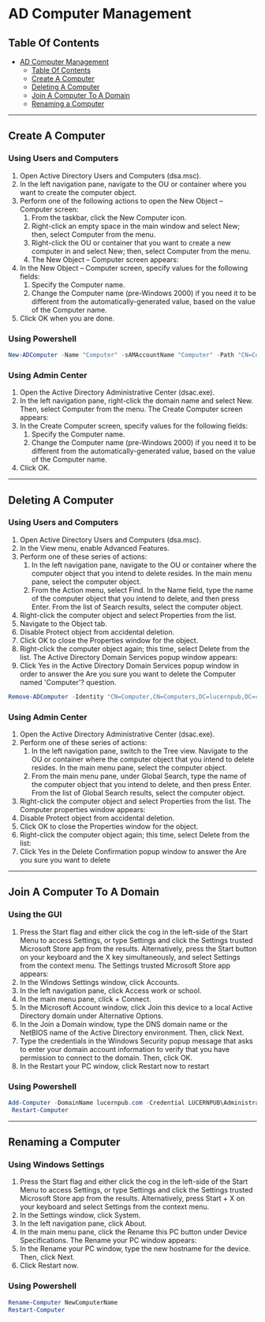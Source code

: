 # AD Computer Management

## Table Of Contents

- [AD Computer Management](#ad-computer-management)
  - [Table Of Contents](#table-of-contents)
  - [Create A Computer](#create-a-computer)
  - [Deleting A Computer](#deleting-a-computer)
  - [Join A Computer To A Domain](#join-a-computer-to-a-domain)
  - [Renaming a Computer](#renaming-a-computer)

---

<div style="page-break-after: always;"></div>

## Create A Computer

### Using Users and Computers

1. Open Active Directory Users and Computers (dsa.msc). 
2. In the left navigation pane, navigate to the OU or container where you want to create the computer object. 
3. Perform one of the following actions to open the New Object – Computer screen:  
   1. From the taskbar, click the New Computer icon. 
   2. Right-click an empty space in the main window and select New; then, select Computer from the menu. 
   3. Right-click the OU or container that you want to create a new computer in and select New; then, select Computer from the menu. 
   4. The New Object – Computer screen appears: 
4. In the New Object – Computer screen, specify values for the following fields:  
   1. Specify the Computer name. 
   2. Change the Computer name (pre-Windows 2000) if you need it to be different from the automatically-generated value, based on the value of the Computer name. 
5. Click OK when you are done.

### Using Powershell

```powershell
New-ADComputer -Name "Computer" -sAMAccountName "Computer" -Path "CN=Computers,DC=lucernpub,DC=com"
```

### Using Admin Center

1. Open the Active Directory Administrative Center (dsac.exe). 
2. In the left navigation pane, right-click the domain name and select New. Then, select Computer from the menu. The Create Computer screen appears: 
3. In the Create Computer screen, specify values for the following fields:  
   1. Specify the Computer name. 
   2. Change the Computer name (pre-Windows 2000) if you need it to be different from the automatically-generated value, based on the value of the Computer name. 
4. Click OK.

---

<div style="page-break-after: always;"></div>

## Deleting A Computer

### Using Users and Computers

1. Open Active Directory Users and Computers (dsa.msc). 
2. In the View menu, enable Advanced Features. 
3. Perform one of these series of actions:  
   1. In the left navigation pane, navigate to the OU or container where the computer object that you intend to delete resides. In the main menu pane, select the computer object. 
   2. From the Action menu, select Find. In the Name field, type the name of the computer object that you intend to delete, and then press Enter. From the list of Search results, select the computer object. 
4. Right-click the computer object and select Properties from the list. 
5. Navigate to the Object tab. 
6. Disable Protect object from accidental deletion. 
7. Click OK to close the Properties window for the object. 
8. Right-click the computer object again; this time, select Delete from the list.
The Active Directory Domain Services popup window appears: 
9. Click Yes in the Active Directory Domain Services popup window in order to answer the Are you sure you want to delete the Computer named 'Computer'? question.

```powershell
Remove-ADComputer -Identity "CN=Computer,CN=Computers,DC=lucernpub,DC=com"
```

### Using Admin Center

1. Open the Active Directory Administrative Center (dsac.exe). 
2. Perform one of these series of actions:  
   1. In the left navigation pane, switch to the Tree view. Navigate to the OU or container where the computer object that you intend to delete resides. In the main menu pane, select the computer object. 
   2. From the main menu pane, under Global Search, type the name of the computer object that you intend to delete, and then press Enter. From the list of Global Search results, select the computer object. 
3. Right-click the computer object and select Properties from the list. The Computer properties window appears: 
4. Disable Protect object from accidental deletion. 
5. Click OK to close the Properties window for the object. 
6. Right-click the computer object again; this time, select Delete from the list: 
7. Click Yes in the Delete Confirmation popup window to answer the Are you sure you want to delete

---

<div style="page-break-after: always;"></div>

## Join A Computer To A Domain

### Using the GUI

1. Press the Start flag and either click the cog in the left-side of the Start Menu to access Settings, or type Settings and click the Settings trusted Microsoft Store app from the results. Alternatively, press the Start button on your keyboard and the X key simultaneously, and select Settings from the context menu. The Settings trusted Microsoft Store app appears: 
2. In the Windows Settings window, click Accounts. 
3. In the left navigation pane, click Access work or school. 
4. In the main menu pane, click + Connect. 
5. In the Microsoft Account window, click Join this device to a local Active Directory domain under Alternative Options. 
6. In the Join a Domain window, type the DNS domain name or the NetBIOS name of the Active Directory environment. Then, click Next. 
7. Type the credentials in the Windows Security popup message that asks to enter your domain account information to verify that you have permission to connect to the domain. Then, click OK. 
8. In the Restart your PC window, click Restart now to restart

### Using Powershell

```powershell
Add-Computer -DomainName lucernpub.com -Credential LUCERNPUB\Administrator
 Restart-Computer
```

---

<div style="page-break-after: always;"></div>

## Renaming a Computer

### Using Windows Settings

1. Press the Start flag and either click the cog in the left-side of the Start Menu to access Settings, or type Settings and click the Settings trusted Microsoft Store app from the results. Alternatively, press Start + X on your keyboard and select Settings from the context menu. 
2. In the Settings window, click System. 
3. In the left navigation pane, click About. 
4. In the main menu pane, click the Rename this PC button under Device Specifications. The Rename your PC window appears: 
5. In the Rename your PC window, type the new hostname for the device. Then, click Next. 
6. Click Restart now.

### Using Powershell

```powershell
Rename-Computer NewComputerName
Restart-Computer
```
